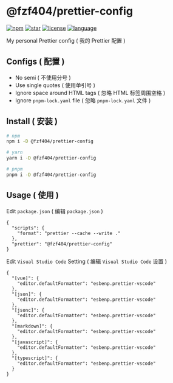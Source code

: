 # @fzf404/prettier-config

[![npm](https://img.shields.io/npm/v/@fzf404/prettier-config?style=flat&color=f03e3e)](https://npmjs.com/package/@fzf404/prettier-config)
[![star](https://img.shields.io/github/stars/fzf404/prettier-config?style=flat&color=1c7ed6)](https://github.com/fzf404/prettier-config)
[![license](https://img.shields.io/npm/l/@fzf404/prettier-config?style=flat&color=37b24d)](https://github.com/fzf404/prettier-config/blob/main/LICENSE)
[![language](https://img.shields.io/badge/language-简体中文-f76707)](https://github.com/fzf404/prettier-config)

My personal Prettier config ( 我的 Prettier 配置 )

## Configs ( 配置 )

- No semi ( 不使用分号 )
- Use single quotes ( 使用单引号 )
- Ignore space around HTML tags ( 忽略 HTML 标签周围空格 )
- Ignore `pnpm-lock.yaml` file ( 忽略 `pnpm-lock.yaml` 文件 )

## Install ( 安装 )

```bash
# npm
npm i -D @fzf404/prettier-config

# yarn
yarn i -D @fzf404/prettier-config

# pnpm
pnpm i -D @fzf404/prettier-config
```

## Usage ( 使用 )

Edit `package.json` ( 编辑 `package.json` )

```jsonc
{
  "scripts": {
    "format": "prettier --cache --write ."
  },
  "prettier": "@fzf404/prettier-config"
}
```

Edit `Visual Studio Code` Setting ( 编辑 `Visual Studio Code` 设置 )

```jsonc
{
  "[vue]": {
    "editor.defaultFormatter": "esbenp.prettier-vscode"
  },
  "[json]": {
    "editor.defaultFormatter": "esbenp.prettier-vscode"
  },
  "[jsonc]": {
    "editor.defaultFormatter": "esbenp.prettier-vscode"
  },
  "[markdown]": {
    "editor.defaultFormatter": "esbenp.prettier-vscode"
  },
  "[javascript]": {
    "editor.defaultFormatter": "esbenp.prettier-vscode"
  },
  "[typescript]": {
    "editor.defaultFormatter": "esbenp.prettier-vscode"
  }
}
```

